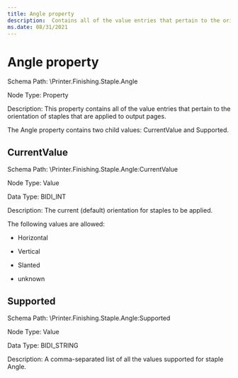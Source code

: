 ```yaml
---
title: Angle property
description:  Contains all of the value entries that pertain to the orientation of staples.
ms.date: 08/31/2021
---
```


# Angle property

Schema Path: \\Printer.Finishing.Staple.Angle

Node Type: Property

Description: This property contains all of the value entries that pertain to the orientation of staples that are applied to output pages.

The Angle property contains two child values: CurrentValue and Supported.

## CurrentValue

Schema Path: \\Printer.Finishing.Staple.Angle:CurrentValue

Node Type: Value

Data Type: BIDI_INT

Description: The current (default) orientation for staples to be applied.

The following values are allowed:

- Horizontal

- Vertical

- Slanted

- unknown

## Supported

Schema Path: \\Printer.Finishing.Staple.Angle:Supported

Node Type: Value

Data Type: BIDI_STRING

Description: A comma-separated list of all the values supported for staple Angle.
